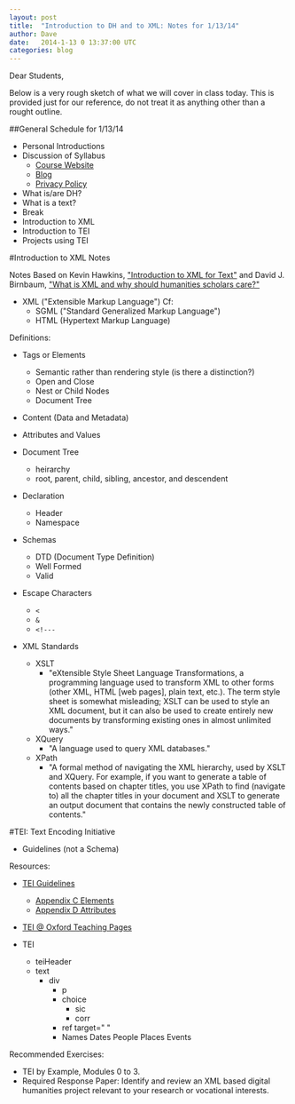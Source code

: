```yaml
---
layout: post
title:  "Introduction to DH and to XML: Notes for 1/13/14"
author: Dave
date:   2014-1-13 0	13:37:00 UTC
categories: blog
---
```

Dear Students,

Below is a very rough sketch of what we will cover in class today. This is provided just for our reference, do not treat it as anything other than a rought outline.

##General Schedule for 1/13/14
* Personal Introductions
* Discussion of Syllabus
	* [Course Website](http://paralipomena.com/)
	* [Blog](http://paralipomena.com/blog/) 
	* [Privacy Policy](http://paralipomena.com/blog/2014/01/12/privacy-and-ip-policy.html) 
* What is/are DH?
* What is a text?
* Break
* Introduction to XML
* Introduction to TEI
* Projects using TEI

#Introduction to XML Notes

Notes Based on Kevin Hawkins, ["Introduction to XML for Text"](http://www.ultraslavonic.info/intro-to-xml/) and David J. Birnbaum, ["What is XML and why should humanities scholars care?"](http://clover.slavic.pitt.edu/humcomp/what-is-xml.php)

* XML ("Extensible Markup Language") Cf:
	* SGML ("Standard Generalized Markup Language")
	* HTML (Hypertext Markup Language)
	
Definitions:

* Tags or Elements
	* Semantic rather than rendering style (is there a distinction?) 
	* Open and Close
	* Nest or Child Nodes
	* Document Tree

* Content (Data and Metadata)
* Attributes and Values

* Document Tree
	* heirarchy 
	* root, parent, child, sibling, ancestor, and descendent

* Declaration
	* Header
	* Namespace
	
* Schemas
	* DTD (Document Type Definition)
	* Well Formed 
	* Valid
	
* Escape Characters
	* `<`
	* `&`
	* `<!---`

* XML Standards
	* XSLT
		* "eXtensible Style Sheet Language Transformations, a programming language used to transform XML to other forms (other XML, HTML [web pages], plain text, etc.). The term style sheet is somewhat misleading; XSLT can be used to style an XML document, but it can also be used to create entirely new documents by transforming existing ones in almost unlimited ways."
	* XQuery
		* "A language used to query XML databases."
	* XPath
		* "A formal method of navigating the XML hierarchy, used by XSLT and XQuery. For example, if you want to generate a table of contents based on chapter titles, you use XPath to find (navigate to) all the chapter titles in your document and XSLT to generate an output document that contains the newly constructed table of contents."
		
#TEI: Text Encoding Initiative

* Guidelines (not a Schema)

Resources: 

* [TEI Guidelines](http://www.tei-c.org/index.xml)
	* [Appendix C Elements](http://www.tei-c.org/release/doc/tei-p5-doc/en/html/REF-ELEMENTS.html)
	* [Appendix D Attributes](http://www.tei-c.org/release/doc/tei-p5-doc/en/html/REF-ATTS.html)
* [TEI @ Oxford Teaching Pages](http://tei.oucs.ox.ac.uk/Talks/2013-05-23-BL/)


* TEI
	* teiHeader
	* text
		* div
			* p
			* choice
				* sic
				* corr
			* ref target=" "
			* Names Dates People Places Events
			

Recommended Exercises:

* TEI by Example, Modules 0 to 3.
* Required Response Paper: Identify and review an XML based digital humanities project relevant to your research or vocational interests.


				